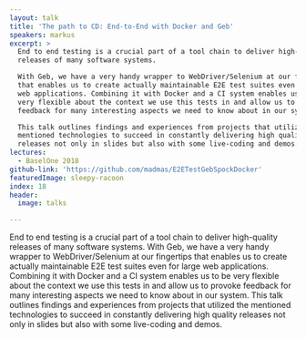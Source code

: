 ```yaml
---
layout: talk
title: 'The path to CD: End-to-End with Docker and Geb'
speakers: markus
excerpt: >
  End to end testing is a crucial part of a tool chain to deliver high-quality
  releases of many software systems.

  With Geb, we have a very handy wrapper to WebDriver/Selenium at our fingertips
  that enables us to create actually maintainable E2E test suites even for large
  web applications. Combining it with Docker and a CI system enables us to be
  very flexible about the context we use this tests in and allow us to provoke
  feedback for many interesting aspects we need to know about in our system.

  This talk outlines findings and experiences from projects that utilized the
  mentioned technologies to succeed in constantly delivering high quality
  releases not only in slides but also with some live-coding and demos.
lectures:
  - BaselOne 2018
github-link: 'https://github.com/madmas/E2ETestGebSpockDocker'
featuredImage: sleepy-racoon
index: 18
header:
  image: talks

---
```


End to end testing is a crucial part of a tool chain to deliver high-quality releases of many software systems.
With Geb, we have a very handy wrapper to WebDriver/Selenium at our fingertips that enables us to create actually maintainable E2E test suites even for large web applications. Combining it with Docker and a CI system enables us to be very flexible about the context we use this tests in and allow us to provoke feedback for many interesting aspects we need to know about in our system.
This talk outlines findings and experiences from projects that utilized the mentioned technologies to succeed in constantly delivering high quality releases not only in slides but also with some live-coding and demos.
